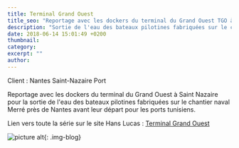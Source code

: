 ```yaml
---
title: Terminal Grand Ouest
title_seo: "Reportage avec les dockers du terminal du Grand Ouest TGO à Saint Nazaire"
description: "Sortie de l'eau des bateaux pilotines fabriquées sur le chantier naval Merré près de Nantes sur les quais du Terminal du Grand Ouest avant leur départ pour les ports tunisiens."
date: 2018-06-14 15:01:49 +0200
thumbnail:
category:
excerpt: ""
author:
---
```


Client : Nantes Saint-Nazaire Port

Reportage avec les dockers du terminal du Grand Ouest à Saint Nazaire pour la sortie de l'eau des bateaux pilotines fabriquées sur le chantier naval Merré près de Nantes avant leur départ pour les ports tunisiens.

Lien vers toute la série sur le site Hans Lucas : [Terminal Grand Ouest](http://hanslucas.com/mthomasset/photo/16789)

![picture alt](/images/blog/tgo_01.jpg "Terminal Grand Ouest"){: .img-blog}
